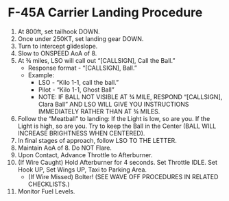 # F-45A Carrier Landing Procedure

1. At 800ft, set tailhook DOWN.
2. Once under 250KT, set landing gear DOWN.
3. Turn to intercept glideslope.
4. Slow to ONSPEED AoA of 8.
5. At ¾ miles, LSO will call out “[CALLSIGN], Call the Ball.”
    - Response format - “[CALLSIGN], Ball.”
    - Example:
        - LSO - “Kilo 1-1, call the ball.”
        - Pilot - “Kilo 1-1, Ghost Ball”
        - NOTE: IF BALL NOT VISIBLE AT ¾ MILE, RESPOND “[CALLSIGN], Clara Ball” AND LSO WILL GIVE YOU INSTRUCTIONS IMMEDIATELY RATHER THAN AT ¾ MILES.
6. Follow the “Meatball” to landing: If the Light is low, so are you. If the Light is high, so are you. Try to keep the Ball in the Center (BALL WILL INCREASE BRIGHTNESS WHEN CENTERED).
7. In final stages of approach, follow LSO TO THE LETTER.
8. Maintain AoA of 8. Do NOT Flare.
9. Upon Contact, Advance Throttle to Afterburner.
10. (If Wire Caught) Hold Afterburner for 4 seconds. Set Throttle IDLE. Set Hook UP, Set Wings UP, Taxi to Parking Area.
    - (If Wire Missed) Bolter! (SEE WAVE OFF PROCEDURES IN RELATED CHECKLISTS.)
11. Monitor Fuel Levels.

<br>
